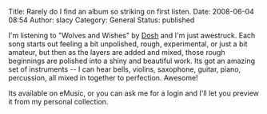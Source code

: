 Title: Rarely do I find an album so striking on first listen.
Date: 2008-06-04 08:54
Author: slacy
Category: General
Status: published

I'm listening to "Wolves and Wishes" by [Dosh](http://doshfamily.com)
and I'm just awestruck. Each song starts out feeling a bit unpolished,
rough, experimental, or just a bit amateur, but then as the layers are
added and mixed, those rough beginnings are polished into a shiny and
beautiful work. Its got an amazing set of instruments -- I can hear
bells, violins, saxophone, guitar, piano, percussion, all mixed in
together to perfection. Awesome!

Its available on eMusic, or you can ask me for a login and I'll let you
preview it from my personal collection.
